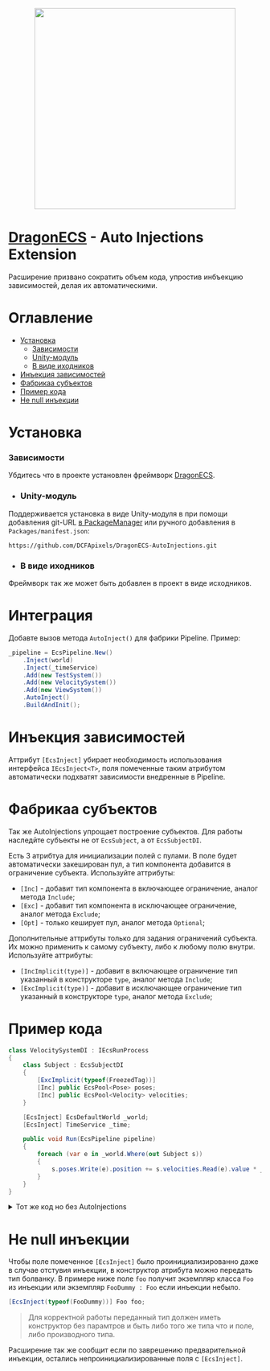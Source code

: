 <p align="center">
<img width="400" src="https://github.com/DCFApixels/DragonECS-AutoInjections/assets/99481254/f120bb2b-5117-4546-aa13-4734b2608712.png">
</p>

# [DragonECS](https://github.com/DCFApixels/DragonECS) - Auto Injections Extension
Расширение призвано сократить объем кода, упростив инбъекцию зависимостей, делая их автоматическими.

# Оглавление
* [Установка](#Установка)
   * [Зависимости](#Зависимости)
   * [Unity-модуль](#Unity-модуль)
   * [В виде иходников](#В-виде-иходников)
* [Инъекция зависимостей](#Инъекция-зависимостей)
* [Фабрикаа субъектов](#Фабрикаа-субъектов)
* [Пример кода](#Пример-кода)
* [Не null инъекции](#Не-null-инъекции)

# Установка
### Зависимости
Убдитесь что в проекте установлен фреймворк [DragonECS](https://github.com/DCFApixels/DragonECS).
* ### Unity-модуль
Поддерживается установка в виде Unity-модуля в  при помощи добавления git-URL [в PackageManager](https://docs.unity3d.com/2023.2/Documentation/Manual/upm-ui-giturl.html) или ручного добавления в `Packages/manifest.json`: 
```
https://github.com/DCFApixels/DragonECS-AutoInjections.git
```
* ### В виде иходников
Фреймворк так же может быть добавлен в проект в виде исходников. 

# Интеграция
Добавте вызов метода `AutoInject()` для фабрики Pipeline. Пример:
```csharp
_pipeline = EcsPipeline.New()
    .Inject(world)
    .Inject(_timeService)
    .Add(new TestSystem())
    .Add(new VelocitySystem())
    .Add(new ViewSystem())
    .AutoInject()
    .BuildAndInit();
```
  
# Инъекция зависимостей
Аттрибут `[EcsInject]` убирает необходимость использования интерфейса `IEcsInject<T>`, поля помеченные таким атрибутом автоматически подхватят зависимости внедренные в Pipeline. 

# Фабрикаа субъектов
Так же AutoInjections упрощает построение субъектов. Для работы наследйте субъекты не от `EcsSubject`, а от `EcsSubjectDI`.

Есть 3 атрибтуа для инициализации полей с пулами. В поле будет автоматически закеширован пул, а тип компонента добавится в ограничение субъекта. Используйте аттрибуты: 
* `[Inc]` - добавит тип компонента в включающее ограничение, аналог метода `Include`;
* `[Exc]` - добавит тип компонента в исключающее ограничение, аналог метода `Exclude`;
* `[Opt]` - только кеширует пул, аналог метода `Optional`;

Дополнительные аттрибуты только для задания ограничений субъекта. Их можно применить к самому субъекту, либо к любому полю внутри. Используйте аттрибуты: 
* `[IncImplicit(type)]` - добавит в включающее ограничение тип указанный в конструкторе `type`, аналог метода `Include`;
* `[ExcImplicit(type)]` - добавит в исключающее ограничение тип указанный в конструкторе `type`, аналог метода `Exclude`;

# Пример кода
```csharp
class VelocitySystemDI : IEcsRunProcess
{
    class Subject : EcsSubjectDI
    {
        [ExcImplicit(typeof(FreezedTag))]
        [Inc] public EcsPool<Pose> poses;
        [Inc] public EcsPool<Velocity> velocities;
    }

    [EcsInject] EcsDefaultWorld _world;
    [EcsInject] TimeService _time;

    public void Run(EcsPipeline pipeline)
    {
        foreach (var e in _world.Where(out Subject s))
        {
            s.poses.Write(e).position += s.velocities.Read(e).value * _time.DeltaTime;
        }
    }
}
```
<details>
<summary>Тот же код но без AutoInjections</summary>
    
```csharp
class VelocitySystem : IEcsRunProcess, IEcsInject<EcsDefaultWorld>, IEcsInject<TimeService>
{
    class Subject : EcsSubject
    {
        public EcsPool<Pose> poses;
        public EcsPool<Velocity> velocities;
        public Subject(Builder b)
        {
            b.Exclude<FreezedTag>();
            poses = b.Include<Pose>();
            velocities = b.Include<Velocity>();
        }
    }

    EcsDefaultWorld _world;
    TimeService _time;

    public void Inject(EcsDefaultWorld obj) => _world = obj;
    public void Inject(TimeService obj) => _time = obj;

    public void Run(EcsPipeline pipeline)
    {
        foreach (var e in _world.Where(out Subject s))
        {
            s.poses.Write(e).position += s.velocities.Read(e).value * _time.DeltaTime;
        }
    }
}
```

</details>
    
# Не null инъекции

Чтобы поле помеченное `[EcsInject]` было проинициализированно даже в случае отстувия инъекции, в конструктор атрибута можно передать тип болванку. В примере ниже поле `foo` получит экземпляр класса `Foo` из инъекции или экземпляр `FooDummy : Foo` если инъекции небыло.
``` csharp
[EcsInject(typeof(FooDummy))] Foo foo;
```
> Для корректной работы переданный тип должен иметь конструктор без парамтров и быть либо того же типа что и поле, либо производного типа.
  
Расширение так же сообщит если по заврешению предварительной инъекции, остались непроинициализированные поля с `[EcsInject]`.
